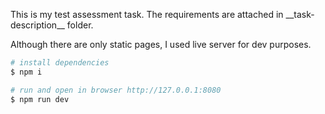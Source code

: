This is my test assessment task. The requirements are attached in \_\_task-description\_\_ folder.

Although there are only static pages, I used live server for dev purposes.

```bash
# install dependencies
$ npm i
```

```bash
# run and open in browser http://127.0.0.1:8080
$ npm run dev
```
